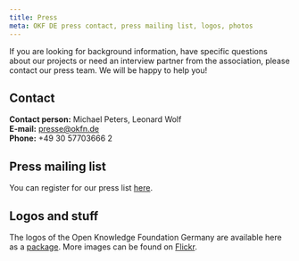 ```yaml
---
title: Press
meta: OKF DE press contact, press mailing list, logos, photos
---
```


If you are looking for background information, have specific questions about our projects or need an interview partner from the association, please contact our press team. We will be happy to help you!


## Contact


**Contact person:**
Michael Peters, Leonard Wolf<br>
**E-mail:** presse@okfn.de<br>
**Phone:**
+49 30 57703666 2

## Press mailing list

You can register for our press list [here](https://okfn.us5.list-manage.com/subscribe?u=929f1e07936386d34833e20d1&id=4df990209d).


## Logos and stuff

The logos of the Open Knowledge Foundation Germany are available here as a [package](/files/logos/Logos_okfde.zip). More images can be found on [Flickr](https://www.flickr.com/photos/okfde/sets/).
